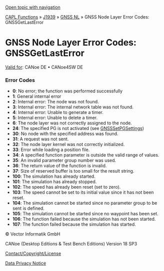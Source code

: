 [Open topic with navigation](../../../../../CANoeDEFamily.htm#Topics/CAPLFunctions/J1939/GNSSNodeLayer/CAPLfunctionsGNSSNLErrorCodesGetLastError.md)

[CAPL Functions](../../CAPLfunctions.md) » [J1939](../CAPLfunctionsJ1939StartPage.md) » [GNSS NL](CAPLfunctionsGNSSNLOverview.md) » GNSS Node Layer Error Codes: GNSSGetLastError

# GNSS Node Layer Error Codes: GNSSGetLastError

[Valid for](../../../Shared/FeatureAvailability.md):  CANoe DE • CANoe4SW DE

### Error Codes

- **0**: No error; the function was performed successfully
- **1**: General internal error
- **2**: Internal error: The node was not found.
- **3**: Internal error: The internal network table was not found.
- **4**: Internal error: Unable to generate a timer.
- **5**: Internal error: Unable to delete a timer.
- **6**: The node layer was not correctly assigned to the node.
- **24**: The specified PG is not activated (see [GNSSSetPGSettings](Functions/CAPLfunctionGNSSsetpgsettings.md))
- **30**: No node with the specified address was found.
- **31**: A request was not sent.
- **32**: The node layer kernel was not correctly initialized.
- **33**: Error while loading a position file.
- **34**: A specified function parameter is outside the valid range of values.
- **35**: An invalid parameter group number was used.
- **36**: The return value of the function is invalid.
- **37**: Size of reserved buffer is too small for the result string.
- **100**: The simulation has already started.
- **101**: The simulation has already stopped.
- **102**: The speed has already been reset (set to zero).
- **103**: The speed cannot be set to its initial value since it has not been reset.
- **104**: The simulation cannot be started since no parameter group to be sent is defined.
- **105**: The simulation cannot be started since no waypoint has been set.
- **106**: The function failed because the simulation has not been started.
- **107**: The function failed because the simulation has started.

© Vector Informatik GmbH

CANoe (Desktop Editions & Test Bench Editions) Version 18 SP3

[Contact/Copyright/License](../../../Shared/ContactCopyrightLicense.md)

[Data Privacy Notice](https://www.vector.com/int/en/company/get-info/privacy-policy/)